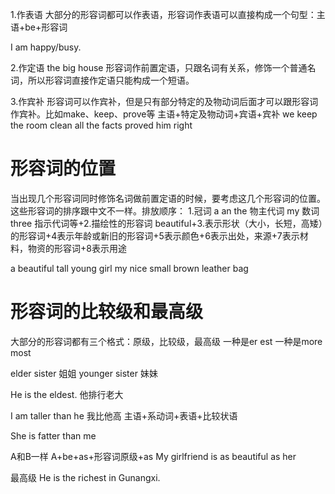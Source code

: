 1.作表语
大部分的形容词都可以作表语，形容词作表语可以直接构成一个句型：主语+be+形容词

I am happy/busy.


2.作定语
the big house
形容词作前置定语，只跟名词有关系，修饰一个普通名词，所以形容词直接作定语只能构成一个短语。



3.作宾补
形容词可以作宾补，但是只有部分特定的及物动词后面才可以跟形容词作宾补。比如make、keep、prove等
主语+特定及物动词+宾语+宾补
we keep the room clean
all the facts proved him right

# 形容词的位置
当出现几个形容词同时修饰名词做前置定语的时候，要考虑这几个形容词的位置。这些形容词的排序跟中文不一样。排放顺序：
1.冠词 a an the 物主代词 my 数词 three 指示代词等+2.描绘性的形容词 beautiful+3.表示形状（大小，长短，高矮）的形容词+4表示年龄或新旧的形容词+5表示颜色+6表示出处，来源+7表示材料，物资的形容词+8表示用途

a beautiful tall young girl
my nice small brown leather bag


# 形容词的比较级和最高级

大部分的形容词都有三个格式：原级，比较级，最高级
一种是er est
一种是more most

elder sister 姐姐
younger sister 妹妹

He is the eldest. 他排行老大

I am taller than he 我比他高
主语+系动词+表语+比较状语

She is fatter than me


A和B一样
A+be+as+形容词原级+as 
My girlfriend is as beautiful as her

最高级
He is the richest in Gunangxi.





